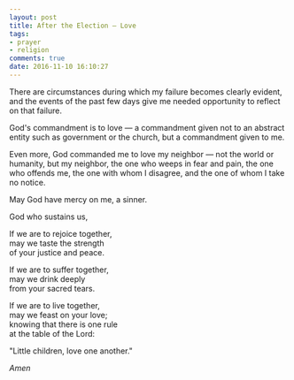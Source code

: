 ```yaml
---
layout: post
title: After the Election — Love
tags:
- prayer
- religion
comments: true
date: 2016-11-10 16:10:27
---
```


There are circumstances during which my failure becomes clearly evident, and the events of the past few days give me needed opportunity to reflect on that failure.

God's commandment is to love — a commandment given not to an abstract entity such as government or the church, but a commandment given to me. 

Even more, God commanded me to love my neighbor — not the world or humanity, but my neighbor, the one who weeps in fear and pain, the one who offends me, the one with whom I disagree, and the one of whom I take no notice.

May God have mercy on me, a sinner.

God who sustains us,

If we are to rejoice together,  
may we taste the strength  
of your justice and peace.  

If we are to suffer together,  
may we drink deeply  
from your sacred tears.  

If we are to live together,  
may we feast on your love;  
knowing that there is one rule  
at the table of the Lord:

"Little children, love one another."

*Amen*
